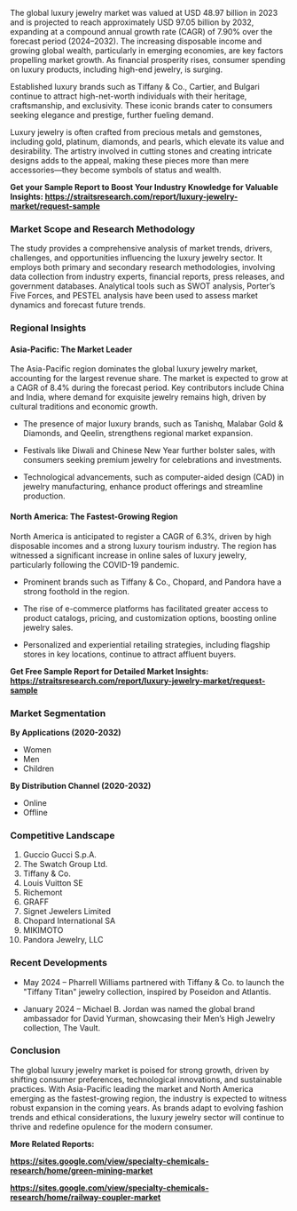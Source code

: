 <p data-pm-slice="1 1 []">The global luxury jewelry market was valued at USD 48.97 billion in 2023 and is projected to reach approximately USD 97.05 billion by 2032, expanding at a compound annual growth rate (CAGR) of 7.90% over the forecast period (2024&ndash;2032). The increasing disposable income and growing global wealth, particularly in emerging economies, are key factors propelling market growth. As financial prosperity rises, consumer spending on luxury products, including high-end jewelry, is surging.</p>
<p>Established luxury brands such as Tiffany &amp; Co., Cartier, and Bulgari continue to attract high-net-worth individuals with their heritage, craftsmanship, and exclusivity. These iconic brands cater to consumers seeking elegance and prestige, further fueling demand.</p>
<p>Luxury jewelry is often crafted from precious metals and gemstones, including gold, platinum, diamonds, and pearls, which elevate its value and desirability. The artistry involved in cutting stones and creating intricate designs adds to the appeal, making these pieces more than mere accessories&mdash;they become symbols of status and wealth.</p>
<p><strong>Get your Sample Report to Boost Your Industry Knowledge for Valuable Insights:&nbsp;<a href="https://straitsresearch.com/report/luxury-jewelry-market/request-sample">https://straitsresearch.com/report/luxury-jewelry-market/request-sample</a>&nbsp;</strong></p>
<h3>Market Scope and Research Methodology</h3>
<p>The study provides a comprehensive analysis of market trends, drivers, challenges, and opportunities influencing the luxury jewelry sector. It employs both primary and secondary research methodologies, involving data collection from industry experts, financial reports, press releases, and government databases. Analytical tools such as SWOT analysis, Porter&rsquo;s Five Forces, and PESTEL analysis have been used to assess market dynamics and forecast future trends.</p>
<h3>Regional Insights</h3>
<h4>Asia-Pacific: The Market Leader</h4>
<p>The Asia-Pacific region dominates the global luxury jewelry market, accounting for the largest revenue share. The market is expected to grow at a CAGR of 8.4% during the forecast period. Key contributors include China and India, where demand for exquisite jewelry remains high, driven by cultural traditions and economic growth.</p>
<ul data-spread="false">
<li>
<p>The presence of major luxury brands, such as Tanishq, Malabar Gold &amp; Diamonds, and Qeelin, strengthens regional market expansion.</p>
</li>
<li>
<p>Festivals like Diwali and Chinese New Year further bolster sales, with consumers seeking premium jewelry for celebrations and investments.</p>
</li>
<li>
<p>Technological advancements, such as computer-aided design (CAD) in jewelry manufacturing, enhance product offerings and streamline production.</p>
</li>
</ul>
<h4>North America: The Fastest-Growing Region</h4>
<p>North America is anticipated to register a CAGR of 6.3%, driven by high disposable incomes and a strong luxury tourism industry. The region has witnessed a significant increase in online sales of luxury jewelry, particularly following the COVID-19 pandemic.</p>
<ul data-spread="false">
<li>
<p>Prominent brands such as Tiffany &amp; Co., Chopard, and Pandora have a strong foothold in the region.</p>
</li>
<li>
<p>The rise of e-commerce platforms has facilitated greater access to product catalogs, pricing, and customization options, boosting online jewelry sales.</p>
</li>
<li>
<p>Personalized and experiential retailing strategies, including flagship stores in key locations, continue to attract affluent buyers.&nbsp;</p>
</li>
</ul>
<p><strong>Get Free Sample Report for Detailed Market Insights: <a href="https://straitsresearch.com/report/luxury-jewelry-market/request-sample">https://straitsresearch.com/report/luxury-jewelry-market/request-sample</a>&nbsp;</strong></p>
<h3>Market Segmentation</h3>
<div>
<p><strong>By Applications (2020-2032)</strong></p>
<ul>
<li>Women</li>
<li>Men</li>
<li>Children</li>
</ul>
<p><strong>By Distribution Channel (2020-2032)</strong></p>
<ul>
<li>Online</li>
<li>Offline</li>
</ul>
</div>
<h3>Competitive Landscape</h3>
<ol>
<li>Guccio Gucci S.p.A.</li>
<li>The Swatch Group Ltd.</li>
<li>Tiffany &amp; Co.</li>
<li>Louis Vuitton SE</li>
<li>Richemont</li>
<li>GRAFF</li>
<li>Signet Jewelers Limited</li>
<li>Chopard International SA</li>
<li>MIKIMOTO</li>
<li>Pandora Jewelry, LLC</li>
</ol>
<h3>Recent Developments</h3>
<ul data-spread="false">
<li>
<p>May 2024 &ndash; Pharrell Williams partnered with Tiffany &amp; Co. to launch the "Tiffany Titan" jewelry collection, inspired by Poseidon and Atlantis.</p>
</li>
<li>
<p>January 2024 &ndash; Michael B. Jordan was named the global brand ambassador for David Yurman, showcasing their Men&rsquo;s High Jewelry collection, The Vault.</p>
</li>
</ul>
<h3>Conclusion</h3>
<p>The global luxury jewelry market is poised for strong growth, driven by shifting consumer preferences, technological innovations, and sustainable practices. With Asia-Pacific leading the market and North America emerging as the fastest-growing region, the industry is expected to witness robust expansion in the coming years. As brands adapt to evolving fashion trends and ethical considerations, the luxury jewelry sector will continue to thrive and redefine opulence for the modern consumer.</p>
<p><strong>More Related Reports:&nbsp;</strong></p>
<p><strong><a href="https://sites.google.com/view/specialty-chemicals-research/home/green-mining-market">https://sites.google.com/view/specialty-chemicals-research/home/green-mining-market</a></strong></p>
<p><strong><a href="https://sites.google.com/view/specialty-chemicals-research/home/railway-coupler-market">https://sites.google.com/view/specialty-chemicals-research/home/railway-coupler-market</a><br /></strong></p>
